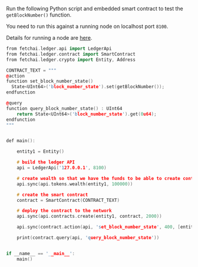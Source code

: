 Run the following Python script and embedded smart contract to test the `getBlockNumber()` function.

You need to run this against a running node on localhost port `8100`. 

Details for running a node are <a href="../../getting-started/run-a-node/" target=_blank>here</a>.


``` c++
from fetchai.ledger.api import LedgerApi
from fetchai.ledger.contract import SmartContract
from fetchai.ledger.crypto import Entity, Address

CONTRACT_TEXT = """
@action
function set_block_number_state()
  State<UInt64>('block_number_state').set(getBlockNumber());
endfunction

@query
function query_block_number_state() : UInt64
    return State<UInt64>('block_number_state').get(0u64);
endfunction
"""


def main():

    entity1 = Entity()

    # build the ledger API
    api = LedgerApi('127.0.0.1', 8100)

    # create wealth so that we have the funds to be able to create contracts on the network
    api.sync(api.tokens.wealth(entity1, 100000))

    # create the smart contract
    contract = SmartContract(CONTRACT_TEXT)

    # deploy the contract to the network
    api.sync(api.contracts.create(entity1, contract, 2000))

    api.sync(contract.action(api, 'set_block_number_state', 400, [entity1]))

    print(contract.query(api, 'query_block_number_state'))


if __name__ == '__main__':
    main()

```


<br/>